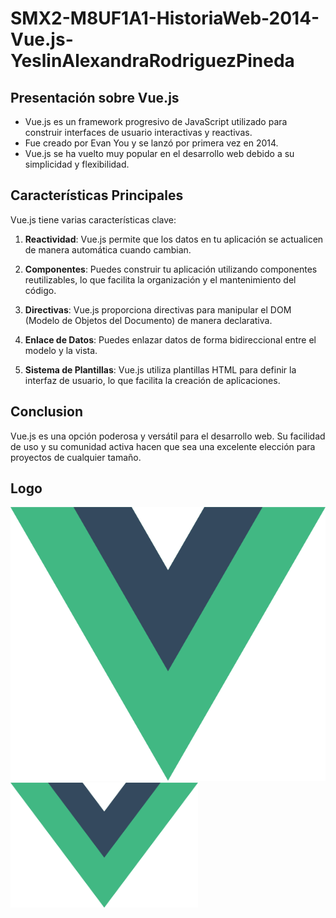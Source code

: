 # SMX2-M8UF1A1-HistoriaWeb-2014-Vue.js-YeslinAlexandraRodriguezPineda

## Presentación sobre Vue.js

- Vue.js es un framework progresivo de JavaScript utilizado para construir interfaces de usuario interactivas y reactivas.
- Fue creado por Evan You y se lanzó por primera vez en 2014.
- Vue.js se ha vuelto muy popular en el desarrollo web debido a su simplicidad y flexibilidad.

## Características Principales

Vue.js tiene varias características clave:

1. **Reactividad**: Vue.js permite que los datos en tu aplicación se actualicen de manera automática cuando cambian.

2. **Componentes**: Puedes construir tu aplicación utilizando componentes reutilizables, lo que facilita la organización y el mantenimiento del código.

3. **Directivas**: Vue.js proporciona directivas para manipular el DOM  (Modelo de Objetos del Documento) de manera declarativa.

4. **Enlace de Datos**: Puedes enlazar datos de forma bidireccional entre el modelo y la vista.

5. **Sistema de Plantillas**: Vue.js utiliza plantillas HTML para definir la interfaz de usuario, lo que facilita la creación de aplicaciones.

## Conclusion

Vue.js es una opción poderosa y versátil para el desarrollo web.
Su facilidad de uso y su comunidad activa hacen que sea una excelente elección para proyectos de cualquier tamaño.

## Logo
![Logo](https://github.com/alexandra0720/SMX2M8UF1A1HistoriaWeb2014Vue.jsAlexandraRodriguez/blob/main/logo.png "vue.js")
<img src="https://github.com/alexandra0720/SMX2M8UF1A1HistoriaWeb2014Vue.jsAlexandraRodriguez/blob/main/logo.png" alt="Logo" width="300" height="200" />